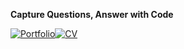 **Capture Questions, Answer with Code**

[![Portfolio](https://img.shields.io/badge/Portfolio-0033a0?style=for-the-badge&link=https://github.com/snoop2head/portfolio/blob/master/README.md#snoop2heads-portfolio)](https://github.com/snoop2head/portfolio/blob/master/README.md#snoop2heads-portfolio)[![CV](https://img.shields.io/badge/Curriculum%20Vitae-407ec9?style=for-the-badge&link=https://github.com/snoop2head/portfolio/blob/master/CV.pdf)](https://github.com/snoop2head/portfolio/blob/master/CV.pdf)

<!--- Logo Source: https://simpleicons.org/ -->
<!--- Badge Syntax: https://shields.io/ -->
<!-- Reference: https://github.com/cjaewon and https://github.com/codeSTACKr/codeSTACKr -->
